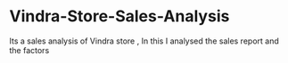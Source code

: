 # Vindra-Store-Sales-Analysis
Its a sales analysis of Vindra store , In this I analysed the sales report and the factors 
